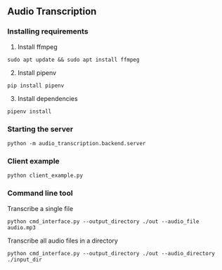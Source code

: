 ## Audio Transcription

### Installing requirements

1. Install ffmpeg
```
sudo apt update && sudo apt install ffmpeg
```
2. Install pipenv
```
pip install pipenv
```
3. Install dependencies
```
pipenv install
```

### Starting the server

```
python -m audio_transcription.backend.server
```

### Client example

```
python client_example.py
```

### Command line tool

Transcribe a single file
```
python cmd_interface.py --output_directory ./out --audio_file audio.mp3
```

Transcribe all audio files in a directory
```
python cmd_interface.py --output_directory ./out --audio_directory ./input_dir
```